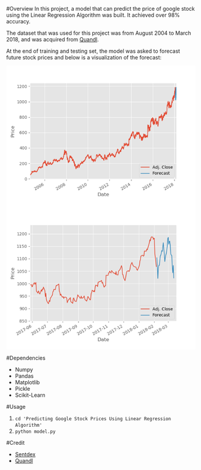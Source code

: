 #Overview
In this project, a model that can predict the price of google stock using the Linear Regression Algorithm was built. It achieved over 98% accuracy.

The dataset that was used for this project was from August 2004 to March 2018, and was acquired from [Quandl](https://www.quandl.com/).

At the end of training and testing set, the model was asked to forecast future stock prices and below is a visualization of the forecast:

<p align = "center">
<img align="center" src="images/model_pred.png"/>
<img align="center" src="images/zoomed_pred.png"/>
</p>

#Dependencies
* Numpy
* Pandas
* Matplotlib
* Pickle
* Scikit-Learn

#Usage
1. `cd 'Predicting Google Stock Prices Using Linear Regression Algorithm' `
1. `python model.py`

#Credit
* [Sentdex](https://www.youtube.com/channel/UCfzlCWGWYyIQ0aLC5w48gBQ)
* [Quandl](https://www.quandl.com/)
